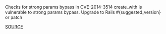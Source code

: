 Checks for strong params bypass in CVE-2014-3514
create_with is vulnerable to strong params bypass. Upgrade to Rails #{suggested_version} or patch

[SOURCE](https://groups.google.com/d/msg/rubyonrails-security/M4chq5Sb540/CC1Fh0Y_NWwJ)